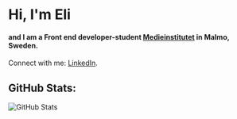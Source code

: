 # Hi, I'm Eli
#### and I am a Front end developer-student <a href="https://medieinstitutet.se/utbildningar/front-end-developer/" target="_blank">Medieinstitutet</a> in Malmo, Sweden.

Connect with me: <a href="https://www.linkedin.com/in/elina-ennab-13ba57249/?originalSubdomain=se" target="_blank">LinkedIn</a>.

## GitHub Stats:
![GitHub Stats](https://github-readme-stats.vercel.app/api?username=eli-ennab&theme=radical)
